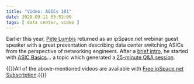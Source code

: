 ```yaml
---
title: "Video: ASICs 101"
date: 2020-09-11 05:53:00
tags: [ data center, video ]
---
```

Earlier this year, [Pete Lumbis](https://www.ipspace.net/Author:Pete_Lumbis) returned as an ipSpace.net webinar guest speaker with a great presentation describing data center switching ASICs from the perspective of networking engineers. After a [brief intro](https://my.ipspace.net/bin/get/DCFabric/AS1%20-%20Introduction.mp4?doccode=DCFabric), he started with [ASIC Basics](https://my.ipspace.net/bin/get/DCFabric/AS2.1%20-%20ASIC%20Basics.mp4?doccode=DCFabric)... a topic which generated a [25-minute Q&A session](https://my.ipspace.net/bin/get/DCFabric/AS2.2%20-%20ASIC%20Basics%20-%20Questions%20and%20Answers.mp4?doccode=DCFabric).

{{<note info>}}All of the above-mentioned videos are available with [Free ipSpace.net Subscription](https://www.ipspace.net/Subscription/Free).{{</note>}}
